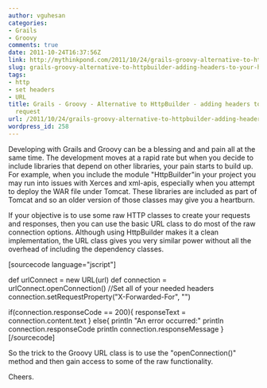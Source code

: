 ```yaml
---
author: vguhesan
categories:
- Grails
- Groovy
comments: true
date: 2011-10-24T16:37:56Z
link: http://mythinkpond.com/2011/10/24/grails-groovy-alternative-to-httpbuilder-adding-headers-to-your-http-request/
slug: grails-groovy-alternative-to-httpbuilder-adding-headers-to-your-http-request
tags:
- http
- set headers
- URL
title: Grails - Groovy - Alternative to HttpBuilder - adding headers to your HTTP
  request
url: /2011/10/24/grails-groovy-alternative-to-httpbuilder-adding-headers-to-your-http-request/
wordpress_id: 258
---
```


Developing with Grails and Groovy can be a blessing and and pain all at the same time. The development moves at a rapid rate but when you decide to include libraries that depend on other libraries, your pain starts to build up. For example, when you include the module "HttpBuilder"in your project you may run into issues with Xerces and xml-apis, especially when you attempt to deploy the WAR file under Tomcat. These libraries are included as part of Tomcat and so an older version of those classes may give you a heartburn.

If your objective is to use some raw HTTP classes to create your requests and responses, then you can use the basic URL class to do most of the raw connection options. Although using HttpBuilder makes it a clean implementation, the URL class gives you very similar power without all the overhead of including the dependency classes.

[sourcecode language="jscript"]

def urlConnect = new URL(url)
def connection = urlConnect.openConnection()
//Set all of your needed headers
connection.setRequestProperty("X-Forwarded-For", "<your ip address>")

if(connection.responseCode == 200){
responseText = connection.content.text
}
else{
println "An error occurred:"
println connection.responseCode
println connection.responseMessage
}
[/sourcecode]

So the trick to the Groovy URL class is to use the "openConnection()" method and then gain access to some of the raw functionality.

Cheers.
